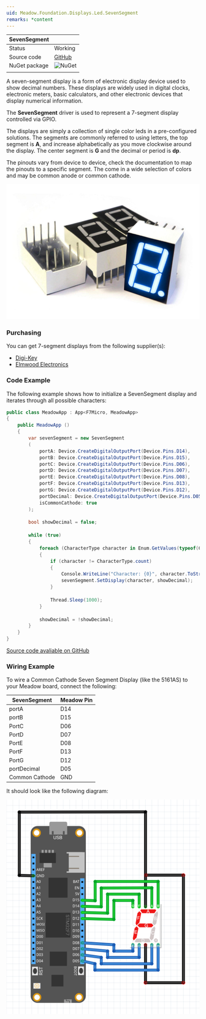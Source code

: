 ```yaml
---
uid: Meadow.Foundation.Displays.Led.SevenSegment
remarks: *content
---
```


| SevenSegment |         |
|--------------|---------|
| Status       | Working |
| Source code  | [GitHub](https://github.com/WildernessLabs/Meadow.Foundation/tree/master/Source/Meadow.Foundation.Peripherals/Displays.Led.SevenSegment)            |
| NuGet package      | ![NuGet](https://img.shields.io/nuget/v/Meadow.Foundation.Displays.LED.SevenSegment.svg?label=NuGet)
| | |

A seven-segment display is a form of electronic display device used to show  decimal numbers. These displays are widely used in digital clocks, electronic meters, basic calculators, and other electronic devices that display numerical information.

The **SevenSegment** driver is used to represent a 7-segment display controlled via GPIO. 

The displays are simply a collection of single color leds in a pre-configured solutions. The segments are commonly referred to using letters, the top segment is **A**, and increase alphabetically as you move clockwise around the display. The center segment is **G** and the decimal or period is **dp**.

The pinouts vary from device to device, check the documentation to map the pinouts to a specific segment. The come in a wide selection of colors and may be common anode or common cathode.

![](../../API_Assets/Meadow.Foundation.Displays.Led.SevenSegment/SevenSegment.jpg)

### Purchasing

You can get 7-segment displays from the following supplier(s):

* [Digi-Key](https://www.digikey.ca/product-detail/en/kingbright-company-llc/SA05-11SRWA/754-1677-5-ND/3084460?utm_adgroup=&mkwid=sEc2Kbmrm&pcrid=311487093563&pkw=&pmt=&pdv=c&productid=3084460&slid=&gclid=Cj0KCQjw_5rtBRDxARIsAJfxvYA-QhkE8ReFOaIaxWxF3q54830jvZKy1GHBbQu0E68FXQ5fudSMumAaAvw_EALw_wcB)
* [Elmwood Electronics](https://elmwoodelectronics.ca/products/8546?variant=28162038787&currency=CAD&utm_campaign=gs-2019-02-19&utm_source=google&utm_medium=smart_campaign&gclid=Cj0KCQjw_5rtBRDxARIsAJfxvYCC-J_psvSkkcZ5TwJHb_jiCvhzJg8Qie0PYdPdpWE8i96i65x-A9oaAqrUEALw_wcB)

### Code Example

The following example shows how to initialize a SevenSegment display and iterates through all possible characters:

```csharp
public class MeadowApp : App<F7Micro, MeadowApp>
{
    public MeadowApp ()
    {
        var sevenSegment = new SevenSegment
        (
            portA: Device.CreateDigitalOutputPort(Device.Pins.D14),
            portB: Device.CreateDigitalOutputPort(Device.Pins.D15),
            portC: Device.CreateDigitalOutputPort(Device.Pins.D06),
            portD: Device.CreateDigitalOutputPort(Device.Pins.D07),
            portE: Device.CreateDigitalOutputPort(Device.Pins.D08),
            portF: Device.CreateDigitalOutputPort(Device.Pins.D13),
            portG: Device.CreateDigitalOutputPort(Device.Pins.D12),
            portDecimal: Device.CreateDigitalOutputPort(Device.Pins.D05),
            isCommonCathode: true
        );

        bool showDecimal = false;

        while (true)
        {
            foreach (CharacterType character in Enum.GetValues(typeof(CharacterType)))
            {
                if (character != CharacterType.count)
                {
                    Console.WriteLine("Character: {0}", character.ToString());
                    sevenSegment.SetDisplay(character, showDecimal);
                }

                Thread.Sleep(1000);
            }

            showDecimal = !showDecimal;
        }            
    }
}

```

[Source code avaliable on GitHub](https://github.com/WildernessLabs/Meadow.Foundation/tree/master/Source/Meadow.Foundation.Peripherals/Displays.Led.SevenSegment/Samples/Displays.LED.SevenSegment_Sample) 


### Wiring Example

To wire a Common Cathode Seven Segment Display (like the 5161AS) to your Meadow board, connect the following:

| SevenSegment   | Meadow Pin |
|----------------|------------|
| portA          | D14        |
| portB          | D15        |
| PortC          | D06        |
| PortD          | D07        |
| PortE          | D08        |
| PortF          | D13        |
| PortG          | D12        |
| portDecimal    | D05        |
| Common Cathode | GND        |

It should look like the following diagram:

![](../../API_Assets/Meadow.Foundation.Displays.Led.SevenSegment/SevenSegment_Frizzing.png)
